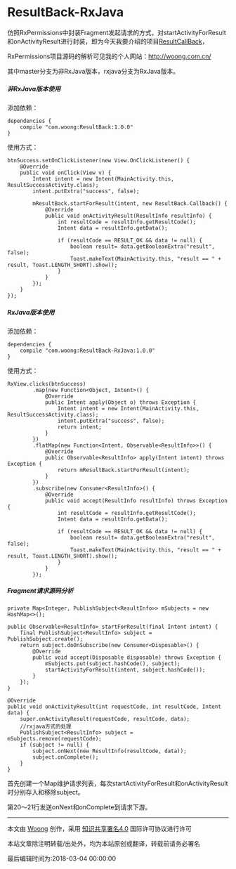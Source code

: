 # ResultBack-RxJava
仿照RxPermissions中封装Fragment发起请求的方式，对startActivityForResult和onActivityResult进行封装，即为今天我要介绍的项目[ResultCallBack](https://github.com/j1406493495/ResultBack)，

RxPermissions项目源码的解析可见我的个人网站：http://woong.com.cn/

其中master分支为非RxJava版本，rxjava分支为RxJava版本。

##### 非RxJava版本使用

添加依赖：

```
dependencies {
    compile "com.woong:ResultBack:1.0.0"
}
```

使用方式：

```
btnSuccess.setOnClickListener(new View.OnClickListener() {
    @Override
    public void onClick(View v) {
        Intent intent = new Intent(MainActivity.this, ResultSuccessActivity.class);
        intent.putExtra("success", false);

        mResultBack.startForResult(intent, new ResultBack.Callback() {
            @Override
            public void onActivityResult(ResultInfo resultInfo) {
                int resultCode = resultInfo.getResultCode();
                Intent data = resultInfo.getData();

                if (resultCode == RESULT_OK && data != null) {
                    boolean result= data.getBooleanExtra("result", false);
                    Toast.makeText(MainActivity.this, "result == " + result, Toast.LENGTH_SHORT).show();
                }
            }
        });
    }
});
```

##### RxJava版本使用

添加依赖：

```
dependencies {
    compile "com.woong:ResultBack-RxJava:1.0.0"
}
```

使用方式：

```
RxView.clicks(btnSuccess)
        .map(new Function<Object, Intent>() {
            @Override
            public Intent apply(Object o) throws Exception {
                Intent intent = new Intent(MainActivity.this, ResultSuccessActivity.class);
                intent.putExtra("success", false);
                return intent;
            }
        })
        .flatMap(new Function<Intent, Observable<ResultInfo>>() {
            @Override
            public Observable<ResultInfo> apply(Intent intent) throws Exception {
                return mResultBack.startForResult(intent);
            }
        })
        .subscribe(new Consumer<ResultInfo>() {
            @Override
            public void accept(ResultInfo resultInfo) throws Exception {
                int resultCode = resultInfo.getResultCode();
                Intent data = resultInfo.getData();

                if (resultCode == RESULT_OK && data != null) {
                    boolean result= data.getBooleanExtra("result", false);
                    Toast.makeText(MainActivity.this, "result == " + result, Toast.LENGTH_SHORT).show();
                }
            }
        });
```

##### Fragment请求源码分析

```
private Map<Integer, PublishSubject<ResultInfo>> mSubjects = new HashMap<>();

public Observable<ResultInfo> startForResult(final Intent intent) {
    final PublishSubject<ResultInfo> subject = PublishSubject.create();
    return subject.doOnSubscribe(new Consumer<Disposable>() {
        @Override
        public void accept(Disposable disposable) throws Exception {
            mSubjects.put(subject.hashCode(), subject);
            startActivityForResult(intent, subject.hashCode());
        }
    });
}

@Override
public void onActivityResult(int requestCode, int resultCode, Intent data) {
    super.onActivityResult(requestCode, resultCode, data);
    //rxjava方式的处理
    PublishSubject<ResultInfo> subject = mSubjects.remove(requestCode);
    if (subject != null) {
        subject.onNext(new ResultInfo(resultCode, data));
        subject.onComplete();
    }
}
```

首先创建一个Map维护请求列表，每次startActivityForResult和onActivityResult时分别存入和移除subject。

第20～21行发送onNext和onComplete到请求下游。



---

本文由 [Woong](http://woong.com.cn/) 创作，采用 [知识共享署名4.0](https://creativecommons.org/licenses/by/4.0/) 国际许可协议进行许可

本站文章除注明转载/出处外，均为本站原创或翻译，转载前请务必署名

最后编辑时间为:2018-03-04 00:00:00